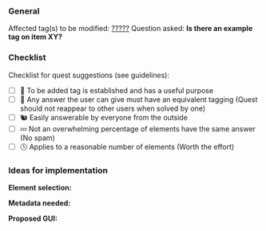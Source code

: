 <!--
If you are not suggesting a new quest, ignore this issue template. Otherwise we kindly ask you to fill it out.

Guidelines for quest suggestions: https://github.com/westnordost/StreetComplete/wiki/Adding-new-Quests-to-StreetComplete
-->

### General
Affected tag(s) to be modified: [?????](https://wiki.openstreetmap.org/wiki/Tag:?????)
Question asked: **Is there an example tag on item XY?**

<!-- If the answer is not obvious, please append a short explanation to each item (or, if it is longer, below), explaining the reason. -->
### Checklist
Checklist for quest suggestions (see guidelines):
- [ ] 🚧 To be added tag is established and has a useful purpose
- [ ] 🤔 Any answer the user can give must have an equivalent tagging (Quest should not reappear to other users when solved by one)
- [ ] 🐿️ Easily answerable by everyone from the outside
- [ ] 💤 Not an overwhelming percentage of elements have the same answer (No spam)
- [ ] 🕓 Applies to a reasonable number of elements (Worth the effort)

<!--
Please try to satisfy all conditions. If one cannot be satisfied that may mean your quest will not be included in StreetComplete.
If you are not sure about how one condition applies to your suggestion or you have (very) strong reasons that a condition may not needed to be satisfied in your case, just note that down. Other people may come up with some ideas.
-->

### Ideas for implementation
<!-- If you do not have any, just skip this part. ;)  -->

<!-- If you have any idea for how elements should be selected, add it here. Possibly include an overpass-api query if you are sure what you do. -->
**Element selection:** 

<!-- If you have any idea whether metadata per country is needed, add it here. -->
**Metadata needed:** 

<!-- If you have any idea on how the GUI (the from appearing when the quest is asked) should look like. (i.e. whether a simple yes/no answer is suitable or what else you imagine) You can use any way to propose a UI. Use simple markdown tables or complex image mockups. That's your decicion.
Do include all answer possibilities you consider for that quest. -->
**Proposed GUI:** 

